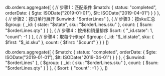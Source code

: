 db.orders.aggregate([
    {
        // 步骤1：匹配条件
        $match: {
            status: "completed",
            orderDate: {
                $gte: ISODate("2019-01-01"),
                $lt: ISODate("2019-04-01")
            }
        }
    }, {
        // 步骤2：按订单行展开
        $unwind: "$orderLines"
    }, {
        // 步骤3：按sku汇总
        $group: {
            _id: {
                state: "$state",
                sku: "$orderLines.sku"
            },
            count: {
                $sum: "$orderLines.qty"
            }
        }
    }, {
        // 步骤4：按州和销量排序
        $sort: {
            "_id.state": 1,
            "count": -1
        }
    }, {
        // 步骤4：取每个州top1
        $group: {
            _id: "$_id.state",
            sku: {
                $first: "$_id.sku"
            },
            count: {
                $first: "$count"
            }
        }
    }
])


db.orders.aggregate([
    {
        $match: {
            status: "completed",
            orderDate: {
                $gte: ISODate("2019-01-01"),
                $lt: ISODate("2019-04-01")
            }
        }
    }, {
        $unwind: "$orderLines"
    }, {
                $group: {
            _id: {
                sku: "$orderLines.sku"
            },
            count: {
                $sum: "$orderLines.qty"
            }
        }
    }, {
        $sort: {
            "count": -1
        }
    }, 
])
